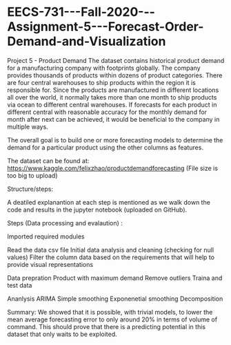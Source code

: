 # EECS-731---Fall-2020---Assignment-5---Forecast-Order-Demand-and-Visualization

Project 5 - Product Demand
The dataset contains historical product demand for a manufacturing company with footprints globally. The company provides thousands of products within dozens of product categories. There are four central warehouses to ship products within the region it is responsible for. Since the products are manufactured in different locations all over the world, it normally takes more than one month to ship products via ocean to different central warehouses. If forecasts for each product in different central with reasonable accuracy for the monthly demand for month after next can be achieved, it would be beneficial to the company in multiple ways.

The overall goal is to build one or more forecasting models to determine the demand for a particular product using the other columns as features.

The dataset can be found at: https://www.kaggle.com/felixzhao/productdemandforecasting  (File size is too big to upload)

Structure/steps:

A deatiled explanantion at each step is mentioned as we walk down the code and results in the jupyter notebook (uploaded on GitHub).

Steps (Data processing and evalaution) :

Imported required modules

Read the data csv file
Initial data analysis and cleaning (checking for null values)
Filter the column data based on the requirements that will help to provide visual representations

Data prepration
  Product with maximum demand
  Remove outliers
  Traina and test data
  
  Ananlysis
  ARIMA
  Simple smoothing
  Exponenetial smoothing
  Decomposition
  
  
 Summary: We showed that it is possible, with trivial models, to lower the mean average forecasting error to only around 20% in terms of volume of command. This should prove that there is a predicting potential in this dataset that only waits to be exploited.
